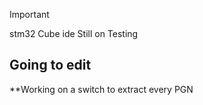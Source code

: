 > [!IMPORTANT]
> stm32 Cube ide Still on Testing
> 
>## Going to edit ##

**Working on a switch to extract every PGN 

